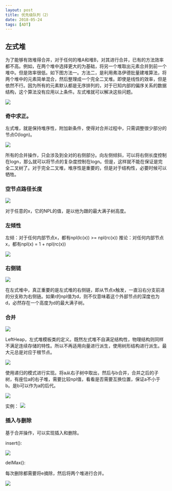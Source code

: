 ```yaml
---
layout: post
title: 优先级队列（2）
date: 2018-05-24
tags: [ADT]
---
```


## 左式堆

为了能够有效堆得合并，对于任何的堆A和堆B，对其进行合并，已有的方法效率都不高。例如，在两个堆中选择更大的为基础，将另一个堆取出元素合并到前一个堆中。但是效率很低。如下图方法一。方法二，是利用弗洛伊德批量建堆算法，将两个堆中的元素简单混合，然后整理成一个完全二叉堆。即使是线性的效率，但是依然不行。因为所有的元素默认都是无序排列的，对于已知内部的偏序关系的数据结构，这个算法没有应用以上条件。左式堆就可以解决这些问题。

<img src="http://os310ujuc.bkt.clouddn.com/pri18.png">

### 奇中求正。

左式堆，就是保持堆序性，附加新条件，使得对合并过程中，只需调整很少部分的节点O(logn)。

<img src="http://os310ujuc.bkt.clouddn.com/pri19.png">

所有的合并操作，只会涉及到全对的右侧部分。向左侧倾斜，可以将右侧长度控制在logn，那么就可以将节点的复杂度控制在logn。但是，这样就不能在保证是完全二叉树了。对于完全二叉堆，堆序性是重要的，但是对于结构性，必要时候可以牺牲。

### 空节点路径长度

<img src="http://os310ujuc.bkt.clouddn.com/pri20.png">

对于任意的x，它的NPL的值，是以他为跟的最大满子树高度。

### 左倾性

左倾：对于任何内部节点x，都有npl(lc(x)) >= npl(rc(x))
推论：对任何内部节点x，都有npl(x) = 1 + npl(rc(x))

<img src="http://os310ujuc.bkt.clouddn.com/pri21.png">

### 右侧链

<img src="http://os310ujuc.bkt.clouddn.com/pri22.png">

在左式堆中，真正重要的是左式堆的右侧链，即从节点x触发，一直沿右分支前进的分支称为右侧链。如果r的npl值为d，则不仅意味着这个外部节点的深度也为d，必然存在一个高度为d的最大满子树。

### 合并

<img src="http://os310ujuc.bkt.clouddn.com/pri23.png">

LeftHeap，左式堆模板类的定义。既然左式堆不自满足结构性，物理结构则同样不满足连续存储的特性。所以不再适用向量进行派生，使用树形结构进行派生。最大元总是对应于根节点。

<img src="http://os310ujuc.bkt.clouddn.com/pri24.png">

使用递归的模式进行实现。将a从右子树中取出，然后与b合并，合并之后的子树，有座位a的右子堆，需要比较npl值，看看是否需要互换位置，保证a不小于b。是b可以作为a的后代。

<img src="http://os310ujuc.bkt.clouddn.com/pri25.png">

实例：
<img src="http://os310ujuc.bkt.clouddn.com/pri26.png">

### 插入与删除

基于合并操作，可以实现插入和删除。

insert():

<img src="http://os310ujuc.bkt.clouddn.com/pri27.png">

delMax():

每次删除都需要将e摘除，然后将两个堆进行合并。

<img src="http://os310ujuc.bkt.clouddn.com/pri28.png">
